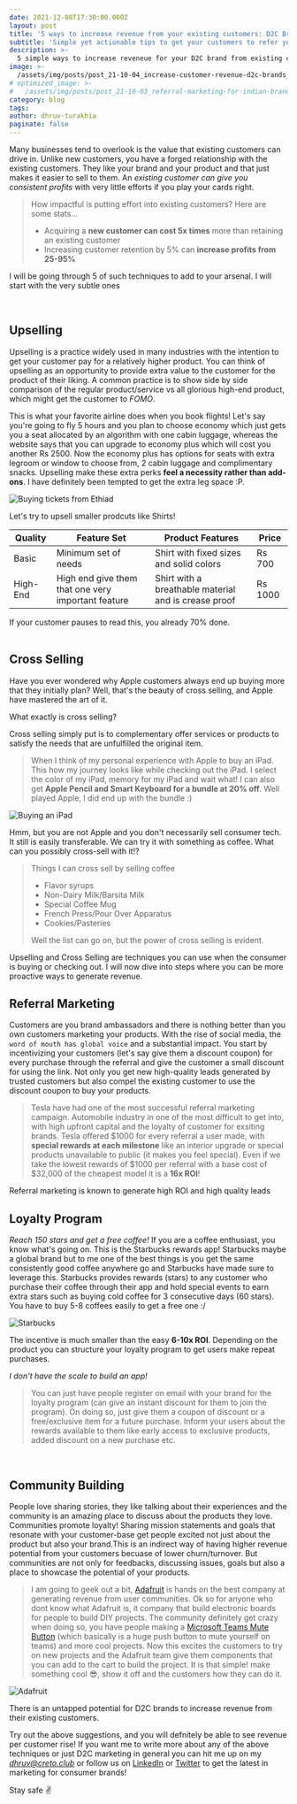 ```yaml
---
date: 2021-12-08T17:30:00.000Z
layout: post
title: '5 ways to increase revenue from your existing customers: D2C Brands'
subtitle: 'Simple yet actionable tips to get your customers to refer you.'
description: >-
  5 simple ways to increase reveneue for your D2C brand from existing customers
image: >-
  /assets/img/posts/post_21-10-04_increase-customer-revenue-d2c-brands_full.jpg
# optimized_image: >-
#   /assets/img/posts/post_21-10-03_referral-marketing-for-indian-brands_optimized.jpg
category: blog
tags:
author: dhruv-turakhia
paginate: false
---
```


Many businesses tend to overlook is the value that existing customers can drive in. Unlike new customers, you have a forged relationship with the existing customers. They like your brand and your product and that just makes it easier to sell to them. An *existing customer can give you consistent profits* with very little efforts if you play your cards right.

> How impactful is putting effort into existing customers? Here are some stats...
> - Acquiring a **new customer can cost 5x times** more than retaining an existing customer
> - Increasing customer retention by 5% can **increase profits from 25-95%**

I will be going through 5 of such techniques to add to your arsenal. I will start with the very subtle ones

<br>

## Upselling

Upselling is a practice widely used in many industries with the intention to get your customer pay for a relatively higher product. You can think of upselling as an opportunity to provide extra value to the customer for the product of their liking. A common practice is to show side by side comparison of the regular product/service vs all glorious high-end product, which might get the customer to *FOMO*. 

This is what your favorite airline does when you book flights! Let's say you're going to fly 5 hours and you plan to choose economy which just gets you a seat allocated by an algorithm with one cabin luggage, whereas the website says that you can upgrade to economy plus which will cost you another Rs 2500. Now the economy plus has options for seats with extra legroom or window to choose from, 2 cabin luggage and complimentary snacks. Upselling make these extra perks **feel a necessity rather than add-ons**. I have definitely been tempted to get the extra leg space :P. 

![Buying tickets from Ethiad](https://res.cloudinary.com/creto-club/image/upload/v1633405879/blog_images/post_21-10-07_increase-customer-revenue-d2c-brands_airlines_ojokvs.jpg)


Let's try to upsell smaller prodcuts like Shirts!

|Quality    |Feature Set                            |Product Features                   |Price    | 
|-----------|-------------------------------------------------------------------|-------------------------------------------------------|-----------|
|Basic    |Minimum set of needs                       |Shirt with fixed sizes and solid colors        |Rs 700|
|High-End |High end give them that one very important feature|Shirt with a breathable material and is crease proof|Rs 1000|

If your customer pauses to read this, you already 70% done. 
<br><br>

## Cross Selling

Have you ever wondered why Apple customers always end up buying more that they initially plan? Well, that's the beauty of cross selling, and Apple have mastered the art of it. 

What exactly is cross selling?

Cross selling simply put is to complementary offer services or products to satisfy the needs that are unfulfilled the original item. 

>When I think of my personal experience with Apple to buy an iPad. This how my journey looks like while checking out the iPad. I select the color of my iPad, memory for my iPad and wait what! I can also get **Apple Pencil and Smart Keyboard for a bundle at 20% off**. Well played Apple, I did end up with the bundle :)

![Buying an iPad](https://res.cloudinary.com/creto-club/image/upload/v1633405879/blog_images/post_21-10-07_increase-customer-revenue-d2c-brands_ipad_hewcht.jpg)


Hmm, but you are not Apple and you don't necessarily sell consumer tech. It still is easily transferable. We can try it with something as coffee. What can you possibly cross-sell with it!?

>Things I can cross sell by selling coffee
>  - Flavor syrups
>  - Non-Dairy Milk/Barsita Milk
>  - Special Coffee Mug
>  - French Press/Pour Over Apparatus
>  - Cookies/Pasteries
>
>Well the list can go on, but the power of cross selling is evident. 


Upselling and Cross Selling are techniques you can use when the consumer is buying or checking out. I will now dive into steps where you can be more proactive ways to generate revenue.
<br>
## Referral Marketing
Customers are you brand ambassadors and there is nothing better than you own customers marketing your products. With the rise of social media, the `word of mouth has global voice` and a substantial impact. You start by incentivizing your customers (let's say give them a discount coupon) for every purchase through the referral and give the customer a small discount for using the link. Not only you get new high-quality leads generated by trusted customers but also compel the existing customer to use the discount coupon to buy your products. 

> Tesla have had one of the most successful referral marketing campaign. 
Automobile industry in one of the most difficult to get into, with high upfront capital and the loyalty of customer for exsiting brands. Tesla offered \$1000 for every referral a user made, with **special rewards at each milestone** like an interior upgrade or special products unavailable to public (it makes you feel special). Even if we take the lowest rewards of \$1000 per referral with a base cost of \$32,000 of the cheapest model it is a **16x ROI**! 

Referral marketing is known to generate high ROI and high quality leads
<br>

## Loyalty Program

*Reach 150 stars and get a free coffee!* If you are a coffee enthusiast, you know what's going on. This is the Starbucks rewards app! Starbucks maybe a global brand but to me one of the best things is you get the same consistently good coffee anywhere go and Starbucks have made sure to leverage this. Starbucks provides rewards (stars) to any customer who purchase their coffee through their app and hold special events to earn extra stars such as buying cold coffee for 3 consecutive days (60 stars). You have to buy 5-8 coffees easily to get a free one :/

![Starbucks](https://res.cloudinary.com/creto-club/image/upload/v1633405879/blog_images/post_21-10-07_increase-customer-revenue-d2c-brands_starbucks_mezcgz.jpg)

The incentive is much smaller than the easy **6-10x ROI**. Depending on the product you can structure your loyalty program to get users make repeat purchases. 

*I don't have the scale to build an app!*

>You can just have people register on email with your brand for the loyalty program (can give an instant discount for them to join the program). On doing so, just give them a coupon of discount or a free/exclusive item for a future purchase. Inform your users about the rewards available to them like early access to exclusive products, added discount on a new purchase etc.
<br>

## Community Building

People love sharing stories, they like talking about their experiences and the community is an amazing place to discuss about the products they love. Communities promote loyalty! Sharing mission statements and goals that resonate with your customer-base get people excited not just about the product but also your brand.This is an indirect way of having higher revenue potential from your customers becuase of lower churn/turnover. But communities are not only for feedbacks, discussing issues, goals but also a place to showcase the potential of your products. 

> I am going to geek out a bit, [Adafruit](https://learn.adafruit.com/) is hands on the best company at generating revenue from user communities. Ok so for anyone who dont know what Adafruit is, it company that build electronic boards for people to build DIY projects. The community definitely get crazy when doing so, you have people making a [Microsoft Teams Mute Button](https://learn.adafruit.com/TeamsMuteButton) (which basically is a huge push button to mute yourself on teams) and more cool projects. Now this excites the customers to try on new projects and the Adafruit team give them components that you can add to the cart to build the project. It is that simple! make something cool :sunglasses:, show it off and the customers how they can do it. 

![Adafruit](https://res.cloudinary.com/creto-club/image/upload/v1633405879/blog_images/post_21-10-07_increase-customer-revenue-d2c-brands_adafruit_orzbeu.jpg)

There is an untapped potential for D2C brands to increase revenue from their existing customers. 

Try out the above suggestions, and you will defnitely be able to see revenue per customer rise! If you want me to write more about any of the above techniques or just D2C marketing in general you can hit me up on my *[dhruv@creto.club](dhruv@creto.club)* or follow us on [LinkedIn](https://www.linkedin.com/company/creto-club) or [Twitter](https://twitter.com/creto_club) to get the latest in marketing for consumer brands!

Stay safe :v:

